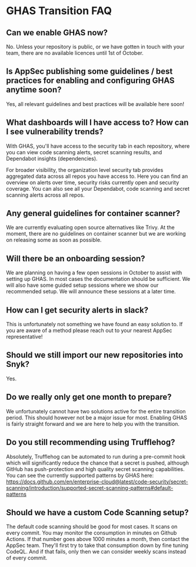 # GHAS Transition FAQ

## Can we enable GHAS now?

No. Unless your repository is public, or we have gotten in touch with your team, there are no available licences until 1st of October.

## Is AppSec publishing some guidelines / best practices for enabling and configuring GHAS anytime soon?

Yes, all relevant guidelines and best practices will be available here soon!  

## What dashboards will I have access to? How can I see vulnerability trends?

With GHAS, you'll have access to the security tab in each repository, where you can view code scanning alerts, secret scanning results, and Dependabot insights (dependencies).

For broader visibility, the organization level security tab provides aggregated data across all repos you have access to. Here you can find an overview on alerts over time, security risks currently open and security coverage. You can also see all your Dependabot, code scanning and secret scanning alerts across all repos.

## Any general guidelines for container scanner?

We are currently evaluating open source alternatives like Trivy.
At the moment, there are no guidelines on container scanner but we are working on releasing some as soon as possible.

## Will there be an onboarding session?

We are planning on having a few open sessions in October to assist with setting up GHAS. In most cases the documentation should be sufficient. We will also have some guided setup sessions where we show our recommended setup. We will announce these sessions at a later time.

## How can I get security alerts in slack?

This is unfortunately not something we have found an easy solution to. If you are aware of a method please reach out to your nearest AppSec representative!

## Should we still import our new repositories into Snyk?

Yes.

## Do we really only get one month to prepare?

We unfortunately cannot have two solutions active for the entire transition period. This should however not be a major issue for most. Enabling GHAS is fairly straight forward and we are here to help you with the transition.

## Do you still recommending using Trufflehog?

Absolutely, Trufflehog can be automated to run during a pre-commit hook which will significantly reduce the chance that a secret is pushed, although GitHub has push-protection and high quality secret scanning capabilities. You can see the currently supported patterns by GHAS here: <https://docs.github.com/en/enterprise-cloud@latest/code-security/secret-scanning/introduction/supported-secret-scanning-patterns#default-patterns>

## Should we have a custom Code Scanning setup?

The default code scanning should be good for most cases. It scans on every commit. You may monitor the consumption in minutes on Github Actions. If that number goes above 1000 minutes a month, then contact the AppSec team. They'll first try to take that consumption down by fine tuning CodeQL. And if that fails, only then we can consider weekly scans instead of every commit.
